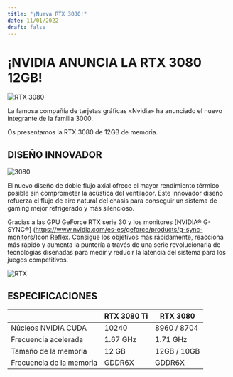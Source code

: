 ```yaml
---
title: "¡Nueva RTX 3080!"
date: 11/01/2022
draft: false
---
```


# ¡NVIDIA ANUNCIA LA RTX 3080 12GB!

![RTX 3080](https://capitan9709.github.io/Pagina-Hugo//images/rtx3080.jpg)

La famosa compañía de tarjetas gráficas «Nvidia» ha anunciado el nuevo integrante de la familia 3000.

Os presentamos la RTX 3080 de 12GB de memoria.

## DISEÑO INNOVADOR

![3080](https://capitan9709.github.io/Pagina-Hugo//images/3080.jpg)

El nuevo diseño de doble flujo axial ofrece el mayor rendimiento térmico posible sin comprometer la acústica del ventilador. Este innovador diseño refuerza el flujo de aire natural del chasis para conseguir un sistema de gaming mejor refrigerado y más silencioso.

Gracias a las GPU GeForce RTX serie 30 y los monitores [NVIDIA® G-SYNC®] (https://www.nvidia.com/es-es/geforce/products/g-sync-monitors/)con Reflex. Consigue los objetivos más rápidamente, reacciona más rápido y aumenta la puntería a través de una serie revolucionaria de tecnologías diseñadas para medir y reducir la latencia del sistema para los juegos competitivos.

![RTX](https://capitan9709.github.io/Pagina-Hugo//images/rtx.jpg)

## ESPECIFICACIONES

|                  |  RTX 3080 Ti | RTX 3080 |
| -------------------- | ------ | -------- |
| Núcleos NVIDIA CUDA | 10240 | 8960 / 8704 |
| Frecuencia acelerada | 1.67 GHz | 1.71 GHz |
| Tamaño de la memoria | 12 GB | 12GB / 10GB |
| Frecuencia de la memoria | GDDR6X | GDDR6X |

